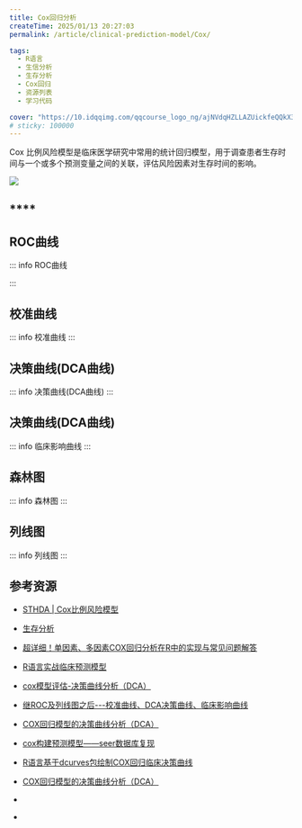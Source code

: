 ```yaml
---
title: Cox回归分析 
createTime: 2025/01/13 20:27:03
permalink: /article/clinical-prediction-model/Cox/

tags:
  - R语言
  - 生信分析
  - 生存分析
  - Cox回归
  - 资源列表
  - 学习代码

cover: "https://10.idqqimg.com/qqcourse_logo_ng/ajNVdqHZLLAZUickfeQQkX3yicRVMoJicwTCgYSdg9QUYE6nn5Gb5qM0U4vMKykfpJ3g1JKiaWVGk3Y/600"
# sticky: 100000
---
```

Cox 比例风险模型是临床医学研究中常用的统计回归模型，用于调查患者生存时间与一个或多个预测变量之间的关联，评估风险因素对生存时间的影响。
<!-- more -->

![](https://10.idqqimg.com/qqcourse_logo_ng/ajNVdqHZLLAZUickfeQQkX3yicRVMoJicwTCgYSdg9QUYE6nn5Gb5qM0U4vMKykfpJ3g1JKiaWVGk3Y/600)

## ****

## **ROC曲线**
::: info ROC曲线

:::

## **校准曲线**
::: info 校准曲线
:::

## **决策曲线(DCA曲线)**

::: info 决策曲线(DCA曲线)
:::

## **决策曲线(DCA曲线)**

::: info 临床影响曲线
:::

## **森林图**

::: info 森林图
:::

## **列线图**

::: info 列线图
:::

## **参考资源**

- <Badge type="warning" text="基础教程" />[STHDA | Cox比例风险模型](https://www.sthda.com/english/wiki/cox-proportional-hazards-model)

- <Badge type="warning" text="基础教程" />[生存分析](https://mp.weixin.qq.com/mp/appmsgalbum?__biz=Mzg3ODg5MzU5NA==&action=getalbum&album_id=2889328751862562819&scene=173&subscene=&sessionid=svr_43ed59eea8d&enterid=1736779308&from_msgid=2247485275&from_itemidx=1&count=3&nolastread=1#wechat_redirect)
- <Badge type="warning" text="基础教程" />[超详细！单因素、多因素COX回归分析在R中的实现与常见问题解答](https://zhuanlan.zhihu.com/p/645916220)
- <Badge type="warning" text="基础教程" />[R语言实战临床预测模型](https://ayueme.github.io/R_clinical_model/)

- <Badge type="danger" text="进阶教程" />[cox模型评估-决策曲线分析（DCA）](https://www.omicsclass.com/article/1528)
- <Badge type="danger" text="进阶教程" />[继ROC及列线图之后---校准曲线、DCA决策曲线、临床影响曲线](https://zhuanlan.zhihu.com/p/627088921)
- <Badge type="danger" text="进阶教程" />[COX回归模型的决策曲线分析（DCA）](https://zhuanlan.zhihu.com/p/698554321)
- <Badge type="danger" text="进阶教程" />[cox构建预测模型——seer数据库复现](https://www.bilibili.com/read/readlist/rl743806?spm_id_from=333.1369.opus.module_collection.click)
- <Badge type="danger" text="进阶教程" />[R语言基于dcurves包绘制COX回归临床决策曲线]()
- <Badge type="danger" text="进阶教程" />[COX回归模型的决策曲线分析（DCA）](https://zhuanlan.zhihu.com/p/698554321)
- <Badge type="danger" text="进阶教程" />[]()
- <Badge type="danger" text="进阶教程" />[]()
